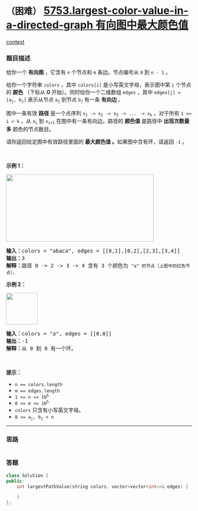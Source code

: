 # `（困难）` [5753.largest-color-value-in-a-directed-graph 有向图中最大颜色值](https://leetcode-cn.com/problems/largest-color-value-in-a-directed-graph/)

[contest](https://leetcode-cn.com/contest/weekly-contest-240/problems/largest-color-value-in-a-directed-graph/)

### 题目描述
<div class="notranslate"><p>给你一个&nbsp;<strong>有向图</strong>&nbsp;，它含有&nbsp;<code>n</code>&nbsp;个节点和 <code>m</code>&nbsp;条边。节点编号从&nbsp;<code>0</code> 到&nbsp;<code>n - 1</code>&nbsp;。</p>

<p>给你一个字符串&nbsp;<code>colors</code> ，其中&nbsp;<code>colors[i]</code>&nbsp;是小写英文字母，表示图中第 <code>i</code>&nbsp;个节点的 <b>颜色</b>&nbsp;（下标从 <strong>0</strong>&nbsp;开始）。同时给你一个二维数组&nbsp;<code>edges</code>&nbsp;，其中&nbsp;<code>edges[j] = [a<sub>j</sub>, b<sub>j</sub>]</code>&nbsp;表示从节点&nbsp;<code>a<sub>j</sub></code>&nbsp;到节点&nbsp;<code>b<sub>j</sub></code><sub>&nbsp;</sub>有一条&nbsp;<strong>有向边</strong>&nbsp;。</p>

<p>图中一条有效 <strong>路径</strong>&nbsp;是一个点序列&nbsp;<code>x<sub>1</sub> -&gt; x<sub>2</sub> -&gt; x<sub>3</sub> -&gt; ... -&gt; x<sub>k</sub></code>&nbsp;，对于所有&nbsp;<code>1 &lt;= i &lt; k</code>&nbsp;，从&nbsp;<code>x<sub>i</sub></code> 到&nbsp;<code>x<sub>i+1</sub></code>&nbsp;在图中有一条有向边。路径的 <strong>颜色值</strong>&nbsp;是路径中 <strong>出现次数最多</strong> 颜色的节点数目。</p>

<p>请你返回给定图中有效路径里面的&nbsp;<strong>最大颜色值</strong><strong>&nbsp;。</strong>如果图中含有环，请返回 <code>-1</code>&nbsp;。</p>

<p>&nbsp;</p>

<p><strong>示例 1：</strong></p>

<p><img style="width: 400px; height: 182px;" src="https://assets.leetcode.com/uploads/2021/04/21/leet1.png" alt=""></p>

<pre><b>输入：</b>colors = "abaca", edges = [[0,1],[0,2],[2,3],[3,4]]
<b>输出：</b>3
<b>解释：</b>路径 0 -&gt; 2 -&gt; 3 -&gt; 4 含有 3 个颜色为 <code>"a" 的节点（上图中的红色节点）。</code>
</pre>

<p><strong>示例 2：</strong></p>

<p><img style="width: 85px; height: 85px;" src="https://assets.leetcode.com/uploads/2021/04/21/leet2.png" alt=""></p>

<pre><b>输入：</b>colors = "a", edges = [[0,0]]
<b>输出：</b>-1
<b>解释：</b>从 0 到 0 有一个环。
</pre>

<p>&nbsp;</p>

<p><strong>提示：</strong></p>

<ul>
	<li><code>n == colors.length</code></li>
	<li><code>m == edges.length</code></li>
	<li><code>1 &lt;= n &lt;= 10<sup>5</sup></code></li>
	<li><code>0 &lt;= m &lt;= 10<sup>5</sup></code></li>
	<li><code>colors</code>&nbsp;只含有小写英文字母。</li>
	<li><code>0 &lt;= a<sub>j</sub>, b<sub>j</sub>&nbsp;&lt; n</code></li>
</ul>
</div>

---
### 思路
```
```



### 答题
``` C++
class Solution {
public:
    int largestPathValue(string colors, vector<vector<int>>& edges) {

    }
};
```




